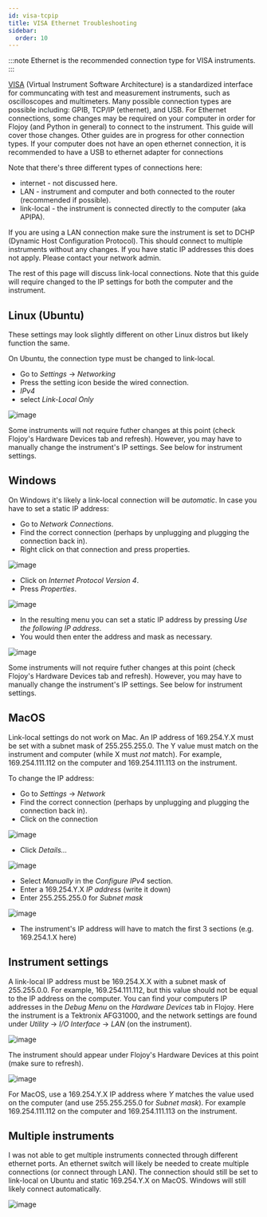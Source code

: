 ```yaml
---
id: visa-tcpip
title: VISA Ethernet Troubleshooting
sidebar:
  order: 10
---
```


:::note
Ethernet is the recommended connection type for VISA instruments.
:::

[VISA](https://en.wikipedia.org/wiki/Virtual_instrument_software_architecture) (Virtual Instrument Software Architecture) is a standardized interface for communcating with test and measurement instruments, such as oscilloscopes and multimeters. Many possible connection types are possible including: GPIB, TCP/IP (ethernet), and USB. For Ethernet connections, some changes may be required on your computer in order for Flojoy (and Python in general) to connect to the instrument. This guide will cover those changes. Other guides are in progress for other connection types. If your computer does not have an open ethernet connection, it is recommended to have a USB to ethernet adapter for connections

Note that there's three different types of connections here:

- internet - not discussed here.
- LAN - instrument and computer and both connected to the router (recommended if possible).
- link-local - the instrument is connected directly to the computer (aka APIPA).

If you are using a LAN connection make sure the instrument is set to DCHP (Dynamic Host Configuration Protocol). This should connect to multiple instruments without any changes. If you have static IP addresses this does not apply. Please contact your network admin.

The rest of this page will discuss link-local connections. Note that this guide will require changed to the IP settings for both the computer and the instrument.

## Linux (Ubuntu)

These settings may look slightly different on other Linux distros but likely function the same.

On Ubuntu, the connection type must be changed to link-local.

- Go to *Settings* -> *Networking*
- Press the setting icon beside the wired connection.
- *IPv4*
- select *Link-Local Only*

![image](https://res.cloudinary.com/dhopxs1y3/image/upload/v1704736174/flojoy-docs/ethernet/ubuntu-link-local.png)

Some instruments will not require futher changes at this point (check Flojoy's Hardware Devices tab and refresh). However, you may have to manually change the instrument's IP settings. See below for instrument settings.

## Windows

On Windows it's likely a link-local connection will be *automatic*. In case you have to set a static IP address:

- Go to *Network Connections*.
- Find the correct connection (perhaps by unplugging and plugging the connection back in).
- Right click on that connection and press properties.

![image](https://res.cloudinary.com/dhopxs1y3/image/upload/v1704736174/flojoy-docs/ethernet/windows-settings-1.png)

- Click on *Internet Protocol Version 4*.
- Press *Properties*.

![image](https://res.cloudinary.com/dhopxs1y3/image/upload/v1704739269/flojoy-docs/ethernet/windows-settings-2.png)


- In the resulting menu you can set a static IP address by pressing *Use the following IP address*.
- You would then enter the address and mask as necessary.

![image](https://res.cloudinary.com/dhopxs1y3/image/upload/v1704736174/flojoy-docs/ethernet/windows-settings-3.png)

Some instruments will not require futher changes at this point (check Flojoy's Hardware Devices tab and refresh). However, you may have to manually change the instrument's IP settings. See below for instrument settings.

## MacOS

Link-local settings do not work on Mac. An IP address of 169.254.Y.X must be set with a subnet mask of 255.255.255.0. The Y value must match on the instrument and computer (while X must *not* match). For example, 169.254.111.112 on the computer and 169.254.111.113 on the instrument.

To change the IP address:

- Go to *Settings* -> *Network*
- Find the correct connection (perhaps by unplugging and plugging the connection back in).
- Click on the connection

![image](https://res.cloudinary.com/dhopxs1y3/image/upload/v1704736174/flojoy-docs/ethernet/mac-ethernet.png)

- Click *Details...*

![image](https://res.cloudinary.com/dhopxs1y3/image/upload/v1704736174/flojoy-docs/ethernet/mac-details.png)

- Select *Manually* in the *Configure IPv4* section.
- Enter a 169.254.Y.X *IP address* (write it down)
- Enter 255.255.255.0 for *Subnet mask*

![image](https://res.cloudinary.com/dhopxs1y3/image/upload/v1704736174/flojoy-docs/ethernet/mac-ipv4.png)

- The instrument's IP address will have to match the first 3 sections (e.g. 169.254.1.X here)

## Instrument settings

A link-local IP address must be 169.254.X.X with a subnet mask of 255.255.0.0. For example, 169.254.111.112, but this value should not be equal to the IP address on the computer. You can find your computers IP addresses in the *Debug Menu* on the *Hardware Devices* tab in Flojoy. Here the instrument is a Tektronix AFG31000, and the network settings are found under *Utility* -> *I/O Interface* -> *LAN* (on the instrument).

![image](https://res.cloudinary.com/dhopxs1y3/image/upload/v1704736174/flojoy-docs/ethernet/afg-settings.jpg)

The instrument should appear under Flojoy's Hardware Devices at this point (make sure to refresh).

![image](https://res.cloudinary.com/dhopxs1y3/image/upload/v1704736174/flojoy-docs/ethernet/one-device.png)

For MacOS, use a 169.254.Y.X IP address where *Y* matches the value used on the computer (and use 255.255.255.0 for *Subnet mask*). For example 169.254.111.112 on the computer and 169.254.111.113 on the instrument.

## Multiple instruments

I was not able to get multiple instruments connected through different ethernet ports. An ethernet switch will likely be needed to create multiple connections (or connect through LAN). The connection should still be set to link-local on Ubuntu and static 169.254.Y.X on MacOS. Windows will still likely connect automatically.

![image](https://res.cloudinary.com/dhopxs1y3/image/upload/v1704736174/flojoy-docs/ethernet/two-devices.png)

